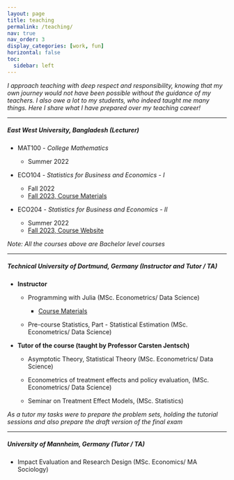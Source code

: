 ```yaml
---
layout: page
title: teaching
permalink: /teaching/
nav: true
nav_order: 3
display_categories: [work, fun]
horizontal: false
toc:
  sidebar: left
---
```



*I approach teaching with deep respect and responsibility, knowing that my own journey would not have been possible without the guidance of my teachers. I also owe a lot to my students, who indeed taught me many things. Here I share what I have prepared over my teaching career!*


---

##### East West University, Bangladesh (**Lecturer**) 


- MAT100 - *College Mathematics*  
    - Summer 2022

- ECO104 - *Statistics for Business and Economics - I*
    - Fall 2022
    - [Fall 2023, Course Materials](../_teaching/ewu/eco104/eco104.md)

- ECO204 - *Statistics for Business and Economics - II*
    - Summer 2022
    - [Fall 2023, Course Website](../_teaching/ewu/eco204/eco204.md)

*Note: All the courses above are Bachelor level courses*


---

##### Technical University of Dortmund, Germany (**Instructor and Tutor / TA**) 

- **Instructor**
    - Programming with Julia (MSc. Econometrics/ Data Science) 
        - [Course Materials](../_teaching/tudo/julia_course/julia_course_page.md)
    

    - Pre-course Statistics, Part - Statistical Estimation (MSc. Econometrics/ Data Science)

- **Tutor of the course (taught by Professor Carsten Jentsch)**
    - Asymptotic Theory, Statistical Theory (MSc. Econometrics/ Data Science)

    - Econometrics of treatment effects and policy evaluation, (MSc. Econometrics/ Data Science)
    
    - Seminar on Treatment Effect Models, (MSc. Statistics)

*As a tutor my tasks were to prepare the problem sets, holding the tutorial sessions and also prepare the draft version of the final exam*
     
---

##### University of Mannheim, Germany (**Tutor / TA**) 

   - Impact Evaluation and Research Design (MSc. Economics/ MA Sociology)